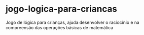 # jogo-logica-para-criancas
Jogo de lógica para crianças, ajuda desenvolver o raciocínio e na compreensão das operações básicas de matemática
